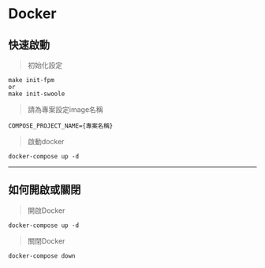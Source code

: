 # Docker

快速啟動
--------------

  > 初始化設定

  ```
  make init-fpm
  or
  make init-swoole
  ```
  
  > 請為專案設定image名稱
  
  ```
  COMPOSE_PROJECT_NAME={專案名稱}
  ```
  
  > 啟動docker
  
  ```
  docker-compose up -d
  ```
--------------

如何開啟或關閉
--------------

  > 開啟Docker
  
  ```
  docker-compose up -d
  ```

  > 關閉Docker
  
  ```
  docker-compose down
  ```